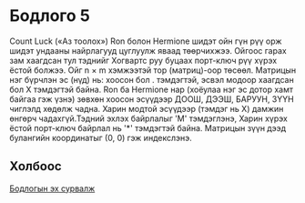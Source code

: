 # Бодлого 5
Count Luck («Аз тоолох»)
Ron болон Hermione шидэт ойн гүн рүү орж шидэт ундааны найрлагууд цуглуулж яваад төөрчихжээ. Ойгоос гарах зам хаагдсан тул тэднийг Хогвартс руу буцаах порт-ключ рүү хүрэх ёстой болжээ. Ойг n × m хэмжээтэй тор (матриц)-оор төсөөл. Матрицын нэг бүрчлэн эс (нүд) нь: хоосон бол . тэмдэгтэй, эсвэл модоор хаагдсан бол X тэмдэгтэй байна. Ron ба Hermione нар (хоёулаа нэг эс дотор хамт байгаа гэж үзнэ) зөвхөн хоосон эсүүдээр ДООШ, ДЭЭШ, БАРУУН, ЗҮҮН чиглэлд хөдөлж чадна. Харин модтой эсүүдээр (тэмдэг нь X) дамжин өнгөрч чадахгүй.Тэдний эхлэх байрлалыг 'M' тэмдэглэнэ, Харин хүрэх ёстой порт-ключ байрлал нь '*' тэмдэгтэй байна. Матрицын зүүн дээд булангийн координатыг (0, 0) гэж индекслэнэ.

## Холбоос
[Бодлогын эх сурвалж](https://www.hackerrank.com/challenges/count-luck/problem?isFullScreen=true)